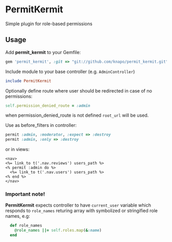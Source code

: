 PermitKermit
=============

Simple plugin for role-based permissions

## Usage

Add **permit_kermit** to your Gemfile:
```ruby
gem 'permit_kermit', :git => "git://github.com/knapo/permit_kermit.git"
```

Include module to your base controller (e.g. `AdminController`)

```ruby
include PermitKermit
```

Optionally define route where user should be redirected in case of no permissions:

```ruby
self.permission_denied_route = :admin
```
when permission_denied_route is not defined `root_url` will be used.

Use as before_filters in controller:

```ruby
permit :admin, :moderator, :expect => :destroy
permit :admin, :only => :destroy
```

or in views:

```erb
<nav>
<%= link_to t('.nav.reviews') users_path %>
<% permit :admin do %>
  <%= link_to t('.nav.users') users_path %>
<% end %>
</nav>
```

### Important note!
**PermitKermit** expects controller to have `current_user` variable which responds to `role_names` returing array with symbolized or stringified role names, e.g:

```ruby
  def role_names
    @role_names ||= self.roles.map(&:name)
  end
```
